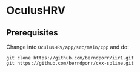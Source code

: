 # OculusHRV

## Prerequisites

Change into `OculusHRV/app/src/main/cpp` and do:

```
git clone https://github.com/berndporr/iir1.git
git https://github.com/berndporr/cxx-spline.git
```

